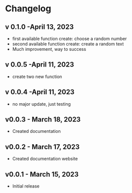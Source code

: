 # Changelog

## v 0.1.0 -April 13, 2023

- first available function create: choose a random number
- second available function create: create a random text 
- Much improvement, way to success


## v 0.0.5 -April 11, 2023

- create two new function

## v 0.0.4 -April 11, 2023

- no major update, just testing

## v0.0.3 - March 18, 2023

- Created documentation

## v0.0.2 - March 17, 2023

- Created documentation website

## v0.0.1 - March 15, 2023

- Initial release

